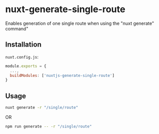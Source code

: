 # nuxt-generate-single-route

Enables generation of one single route when using the "nuxt generate" command"

## Installation

`nuxt.config.js`:

````javascript
module.exports = {
  ...,
  buildModules: ['nuxtjs-generate-single-route']
}
````

## Usage

````bash
nuxt generate -r "/single/route"
````

OR

````bash
npm run generate -- -r "/single/route"
````
